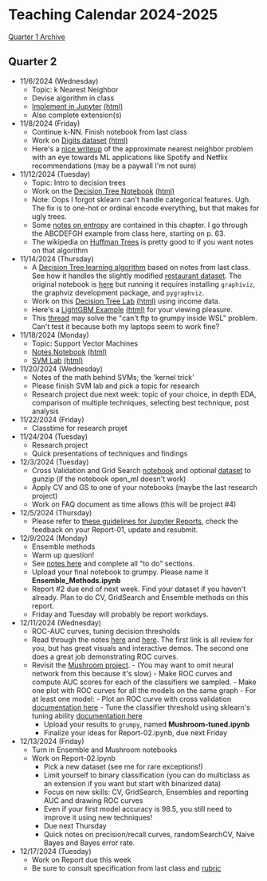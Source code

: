 # Teaching Calendar 2024-2025
[Quarter 1 Archive](./calendar-q1.md)
## Quarter 2
- 11/6/2024 (Wednesday)
  - Topic: k Nearest Neighbor
  - Devise algorithm in class
  - [Implement in Jupyter](./lessons/knn-Student.ipynb) [(html)](./lessons/knn-Student.html)
  - Also complete extension(s)
- 11/8/2024 (Friday)
  - Continue k-NN. Finish notebook from last class
  - Work on [Digits dataset](./lessons/digits-student.ipynb) [(html)](./lessons/digits-student.html)
  - Here's a [nice writeup](https://towardsdatascience.com/comprehensive-guide-to-approximate-nearest-neighbors-algorithms-8b94f057d6b6) of the approximate nearest neighbor problem with an eye towards ML applications like Spotify and Netflix recommendations (may be a paywall I'm not sure)
- 11/12/2024 (Tuesday)
  - Topic: Intro to decision trees
  - Work on the [Decision Tree Notebook](./lessons/Restaurant_Student.ipynb) [(html)](./lessons/Restaurant_Student.html)
  - Note: Oops I forgot sklearn can't handle categorical features. Ugh. The fix is to one-hot or ordinal encode everything, but that makes for ugly trees.
  - Some [notes on entropy](./ai-notes-decision-trees.pdf) are contained in this chapter. I go through the ABCDEFGH example from class here, starting on p. 63.
  - The wikipedia on [Huffman Trees](https://en.wikipedia.org/wiki/Huffman_coding) is pretty good to if you want notes on that algorithm
- 11/14/2024 (Thursday)
	- A [Decision Tree learning algorithm](./lessons/Restaurant_Tree.html) based on notes from last class. See how it handles the slightly modified [restaurant dataset](./lessons/restaurant2.csv). The original notebook is [here](./lessons/Restaurant_Tree.ipynb) but running it requires installing `graphiviz`, the graphviz development package, and `pygraphviz`.
	- Work on this [Decision Tree Lab](./lessons/Decision_Tree_Student.ipynb) [(html)](./lessons/Decision_Tree_Student.html) using income data.
	- Here's a [LightGBM Example](./lessons/LightGBM_Example.ipynb) [(html)](./lessons/LightGBM_Example.html) for your viewing pleasure.
	- This [thread](https://github.com/microsoft/WSL/issues/11022) may solve the "can't ftp to grumpy inside WSL" problem. Can't test it because both my laptops seem to work fine?
- 11/18/2024 (Monday)
  - Topic: Support Vector Machines
  - [Notes Notebook](lessons/Notes-SVM.ipynb) [(html)](lessons/Notes-SVM.html)
  - [SVM Lab](lessons/SVM_Lab-Student.ipynb) [(html)](lessons/SVM_Lab-Student.html)
- 11/20/2024 (Wednesday)
	- Notes of the math behind SVMs; the 'kernel trick'
	- Please finish SVM lab and pick a topic for research
	- Research project due next week: topic of your choice, in depth EDA, comparison of multiple techniques, selecting best technique, post analysis
- 11/22/2024 (Friday)
  - Classtime for research projet
- 11/24/204 (Tuesday)
  - Research project
  - Quick presentations of techniques and findings
- 12/3/2024 (Tuesday)
  - Cross Validation and Grid Search [notebook](./lessons/CrossValidation.ipynb) and optional [dataset](./lessons/mnist.pk.gz) to gunzip (if the notebook open_ml doesn't work)
  - Apply CV and GS to one of your notebooks (maybe the last research project)
  - Work on FAQ document as time allows (this will be project #4)
- 12/5/2024 (Thursday)
  - Please refer to [these guidelines for Jupyter Reports](./jupyter-reports.pdf), check the feedback on your Report-01, update and resubmit.
- 12/9/2024 (Monday)
  - Ensemble methods
  - Warm up question!
  - See [notes here](./lessons/Ensemble_Methods.ipynb) and complete all "to do" sections.
  - Upload your final notebook to grumpy. Please name it **Ensemble_Methods.ipynb**
  - Report #2 due end of next week. Find your dataset if you haven't already. Plan to do CV, GridSearch and Ensemble methods on this report.
  - Friday and Tuesday will probably be report workdays.
- 12/11/2024 (Wednesday)
  - ROC-AUC curves, tuning decision thresholds
  - Read through the notes [here](https://developers.google.com/machine-learning/crash-course/classification/accuracy-precision-recall) and [here](https://developers.google.com/machine-learning/crash-course/classification/roc-and-auc). The first link is all review for you, but has great visuals and interactive demos. The second one does a great job demonstrating ROC curves.
  - Revisit the [Mushroom project](./lessons/mushroom.ipynb).
		-  (You may want to omit neural network from this because it's slow)
		-  Make ROC curves and compute AUC scores for each of the classifiers we sampled.
		-  Make one plot with ROC curves for all the models on the same graph
		-  For at least one model:
			-  Plot an ROC curve with cross validation [documentation here](https://scikit-learn.org/stable/auto_examples/model_selection/plot_roc_crossval.html)
			-  Tune the classifier threshold using sklearn's tuning ability [documentation here](https://scikit-learn.org/stable/modules/classification_threshold.html)
	-  Upload your results to `grumpy`, named **Mushroom-tuned.ipynb**
	-  Finalize your ideas for Report-02.ipynb, due next Friday
-  12/13/2024 (Friday)
	- Turn in Ensemble and Mushroom notebooks
	- Work on Report-02.ipynb
		- Pick a new dataset (see me for rare exceptions!)
		- Limit yourself to binary classification (you can do multiclass as an extension if you want but start with binarized data)
		- Focus on new skills: CV, GridSearch, Ensembles and reporting AUC and drawing ROC curves
		- Even if your first model accuracy is 98.5, you still need to improve it using new techniques!
		- Due next Thursday
		- Quick notes on precision/recall curves, randomSearchCV, Naive Bayes and Bayes error rate.
- 12/17/2024 (Tuesday)
	- Work on Report due this week
	- Be sure to consult specification from last class and [rubric](./jupyter-reports.pdf)